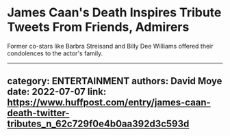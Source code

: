 # James Caan's Death Inspires Tribute Tweets From Friends, Admirers

Former co-stars like Barbra Streisand and Billy Dee Williams offered their condolences to the actor's family.

---
category: ENTERTAINMENT
authors: David Moye
date: 2022-07-07
link: https://www.huffpost.com/entry/james-caan-death-twitter-tributes_n_62c729f0e4b0aa392d3c593d
---
